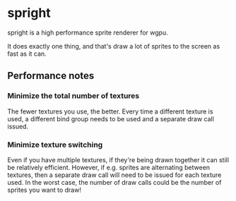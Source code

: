 # spright

spright is a high performance sprite renderer for wgpu.

It does exactly one thing, and that's draw a lot of sprites to the screen as fast as it can.

## Performance notes

### Minimize the total number of textures

The fewer textures you use, the better. Every time a different texture is used, a different bind group needs to be used and a separate draw call issued.

### Minimize texture switching

Even if you have multiple textures, if they're being drawn together it can still be relatively efficient. However, if e.g. sprites are alternating between textures, then a separate draw call will need to be issued for each texture used. In the worst case, the number of draw calls could be the number of sprites you want to draw!
